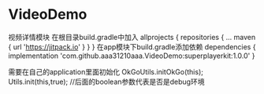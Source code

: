 # VideoDemo
视频详情模块  在根目录build.gradle中加入  allprojects {  repositories {  ...  maven { url 'https://jitpack.io' }  }  }    在app模块下build.gradle添加依赖  dependencies {  implementation 'com.github.aaa31210aaa.VideoDemo:superplayerkit:1.0.0'  }

需要在自己的application里面初始化
OkGoUtils.initOkGo(this);
Utils.init(this,true); //后面的boolean参数代表是否是debug环境

